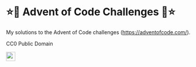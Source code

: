 ⭐🎄 Advent of Code Challenges 🎄⭐
====

My solutions to the Advent of Code challenges (https://adventofcode.com/). 

CC0 Public Domain

<img height="25" src="https://upload.wikimedia.org/wikipedia/commons/3/39/Cc-public_domain_mark_white.svg"> 
